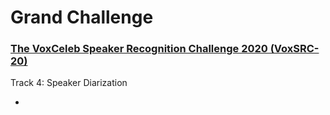 # Grand Challenge  



### 

### [The VoxCeleb Speaker Recognition Challenge 2020 (VoxSRC-20)](https://www.robots.ox.ac.uk/~vgg/data/voxceleb/competition2020.html) 

Track 4: Speaker Diarization

- 

